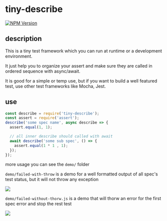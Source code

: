 # tiny-describe

<a href="https://www.npmjs.com/package/tiny-describe"><img src="https://img.shields.io/npm/v/tiny-describe.svg?style=flat-square&colorB=51C838" alt="NPM Version"></a>

## description

This is a tiny test framework which you can run at runtime or a development environment.

It just help you to organize your assert and make sure they are called in ordered sequence with async/await.

It is good for a simple or temp use, but if you want to build a well featured test, use other test frameworks like Mocha, Jest.

## use

```javascript
const describe = require('tiny-describe');
const assert = require('assert');
describe('some spec name', async describe => {
  assert.equal(1, 1);

  // all inner describe should called with await
  await describe('some sub spec', () => {
    assert.equal(1 * 1 , 1);
  });
});
```

more usage you can see the `demo/` folder

`demo/failed-with-throw` is a demo for a well formatted output of all spec's test status, but it will not throw any exception

![](http://cdn.imagehost.top/ipic/mygor.png-q60)

`demo/failed-without-thorw.js` is a demo that will thorw an error for the first spec error and stop the rest test

![](http://cdn.imagehost.top/ipic/6ut55.png-q60)